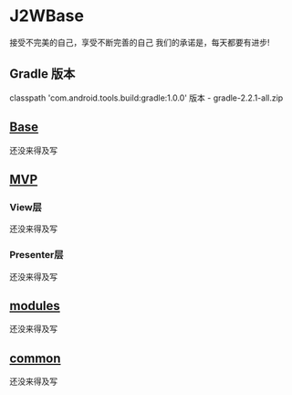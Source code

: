 J2WBase
===================================
接受不完美的自己，享受不断完善的自己 我们的承诺是，每天都要有进步!

Gradle 版本
-----------------------------------
classpath 'com.android.tools.build:gradle:1.0.0'
版本 - gradle-2.2.1-all.zip


[Base](https://github.com/J2W/mvn-repo-j2w/blob/master/Explain/J2W_BASE.md)
-----------------------------------
还没来得及写



[MVP](https://github.com/J2W/mvn-repo-j2w/blob/master/Explain/J2W_MVP.md)
-----------------------------------

### View层
还没来得及写

### Presenter层
还没来得及写


[modules](https://github.com/J2W/mvn-repo-j2w/blob/master/Explain/J2W_MODULES.md)
-----------------------------------
还没来得及写



[common](https://github.com/J2W/mvn-repo-j2w/blob/master/Explain/J2W_COMMON.md)
-----------------------------------
还没来得及写

